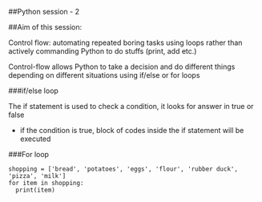 ##Python session - 2

##Aim of this session: 

Control flow: automating repeated boring tasks using loops rather than actively commanding Python to do stuffs (print, add etc.)

Control-flow allows Python to take a decision and do different things depending on different situations using if/else or for loops

###if/else loop

The if statement is used to check a condition, it looks for answer in true or false
- if the condition is true, block of codes inside the if statement will be executed

###For loop
```
shopping = ['bread', 'potatoes', 'eggs', 'flour', 'rubber duck', 'pizza', 'milk']
for item in shopping:
  print(item)
```
